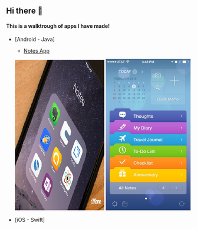 ## Hi there 👋

#### This is a walktrough of apps I have made!

* [Android - Java]
  * [Notes App](/Note-Keeper)

  ![Notes App Image 1](/Images/Notes-App/image-1(1).png) ![Notes App Image 2](/Images/Notes-App/image-2.png)
* [iOS - Swift]



<!--
**RodeoGithub/RodeoGithub** is a ✨ _special_ ✨ repository because its `README.md` (this file) appears on your GitHub profile.

Here are some ideas to get you started:

- 🔭 I’m currently working on ...
- 🌱 I’m currently learning ...
- 👯 I’m looking to collaborate on ...
- 🤔 I’m looking for help with ...
- 💬 Ask me about ...
- 📫 How to reach me: ...
- 😄 Pronouns: ...
- ⚡ Fun fact: ...
-->
